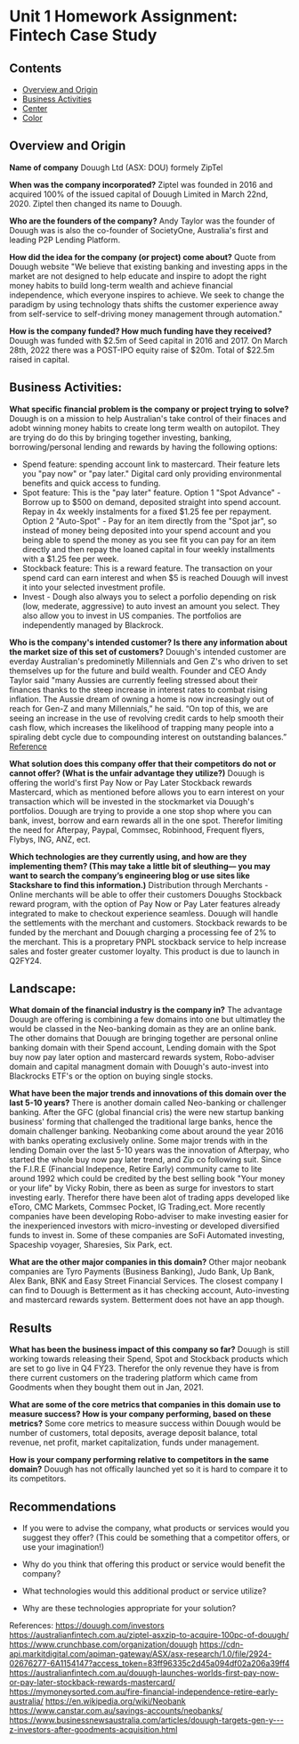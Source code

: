 # Unit 1 Homework Assignment: Fintech Case Study

## Contents
- [Overview and Origin](#overview-and-origin)
- [Business Activities](#business-activities)
- [Center](#center)
- [Color](#color)

## Overview and Origin

**Name of company**
Douugh Ltd (ASX: DOU) formely ZipTel

**When was the company incorporated?** 
Ziptel was founded in 2016 and acquired 100% of the issued capital of Douugh Limited in March 22nd, 2020. Ziptel then changed its name to Douugh. 

**Who are the founders of the company?** 
Andy Taylor was the founder of Douugh was is also the co-founder of SocietyOne, Australia's first and leading P2P Lending Platform. 

**How did the idea for the company (or project) come about?** 
Quote from Douugh website "We believe that existing banking and investing apps in the market are not designed to help educate and inspire to adopt the right money habits to build long-term wealth and achieve financial independence, which everyone inspires to achieve. We seek to change the paradigm by using technology thats shifts the customer experience away from self-service to self-driving money management through automation." 

**How is the company funded? How much funding have they received?**
Douugh was funded with $2.5m of Seed capital in 2016 and 2017. On March 28th, 2022 there was a POST-IPO equity raise of $20m. Total of $22.5m raised in capital. 

## Business Activities:

**What specific financial problem is the company or project trying to solve?**
Douugh is on a mission to help Australian's take control of their finaces and adobt winning money habits to create long term wealth on autopilot. They are trying do do this by bringing together investing, banking, borrowing/personal lending and rewards by having the following options:
* Spend feature: spending account link to mastercard. Their feature lets you "pay now" or "pay later." Digital card only providing environmental benefits and quick access to funding. 
* Spot feature: This is the "pay later" feature. Option 1 "Spot Advance" - Borrow up to $500 on demand, deposited straight into spend account. Repay in 4x weekly instalments for a fixed $1.25 fee per repayment. Option 2 "Auto-Spot" - Pay for an item directly from the "Spot jar", so instead of money being deposited into your spend account and you being able to spend the money as you see fit you can pay for an item directly and then repay the loaned capital in four weekly installments with a $1.25 fee per week. 	
* Stockback feature: This is a reward feature. The transaction on your spend card can earn interest and when $5 is reached Douugh will invest it into your selected investment profile.
* Invest - Dough also always you to select a porfolio depending on risk (low, mederate, aggressive) to auto invest an amount you select. They also allow you to invest in US companies. The portfolios are independently managed by Blackrock. 

**Who is the company's intended customer?  Is there any information about the market size of this set of customers?**
Douugh's intended customer are everday Australian's predominetly Millennials and Gen Z's who driven to set themselves up for the future and build wealth. 
Founder and CEO Andy Taylor said "many Aussies are currently feeling stressed about their finances thanks to the steep increase in interest rates to combat rising inflation. The Aussie dream of owning a home is now increasingly out of reach for Gen-Z and many Millennials,” he said. “On top of this, we are seeing an increase in the use of revolving credit cards to help smooth their cash flow, which increases the likelihood of trapping many people into a spiraling debt cycle due to compounding interest on outstanding balances.” [Reference](https://cdn-api.markitdigital.com/apiman-gateway/ASX/asx-research/1.0/file/2924-02676277-6A1154147?access_token=83ff96335c2d45a094df02a206a39ff4)

**What solution does this company offer that their competitors do not or cannot offer? (What is the unfair advantage they utilize?)**
Douugh is offering the world's first Pay Now or Pay Later Stockback rewards Mastercard, which as mentioned before allows you to earn interest on your transaction which will be invested in the stockmarket via Douugh's portfolios. Douugh are trying to provide a one stop shop where you can bank, invest, borrow and earn rewards all in the one spot. Therefor limiting the need for Afterpay, Paypal, Commsec, Robinhood, Frequent flyers, Flybys, ING, ANZ, ect. 

**Which technologies are they currently using, and how are they implementing them? (This may take a little bit of sleuthing–– you may want to search the company’s engineering blog or use sites like Stackshare to find this information.)**
Distribution through Merchants - Online merchants will be able to offer their customers Douughs Stockback reward program, with the option of Pay Now or Pay Later features already integrated to make to checkout experience seamless. Douugh will handle the settlements with the merchant and customers. Stockback rewards to be funded by the merchant and Douugh charging a processing fee of 2% to the merchant. This is a propretary PNPL stockback service to help increase sales and foster greater customer loyalty. This product is due to launch in Q2FY24. 

## Landscape:

**What domain of the financial industry is the company in?**
The advantage Douugh are offering is combining a few domains into one but ultimatley the would be classed in the Neo-banking domain as they are an online bank. The other domains that Douugh are bringing together are personal online banking domain with their Spend account, Lending domain with the Spot buy now pay later option and mastercard rewards system, Robo-adviser domain and capital managment domain with Douugh's auto-invest into Blackrocks ETF's or the option on buying single stocks.   

**What have been the major trends and innovations of this domain over the last 5-10 years?**
There is another domain called Neo-banking or challenger banking. After the GFC (global financial cris) the were new startup banking business' forming that challenged the traditional large banks, hence the domain challenger banking. Neobanking come about around the year 2016 with banks operating exclusively online. 
Some major trends with in the lending Domain over the last 5-10 years was the innovation of Afterpay, who started the whole buy now pay later trend, and Zip co following suit. Since the F.I.R.E (Financial Indepence, Retire Early) community came to lite around 1992 which could be credited by the best selling book "Your money or your life" by Vicky Robin, there as been as surge for investors to start investing early. Therefor there have been alot of trading apps developed like eToro, CMC Markets, Commsec Pocket, IG Trading,ect. More recently companies have been developing Robo-adviser to make investing easier for the inexperienced investors with micro-investing or developed diversified funds to invest in. Some of these companies are SoFi Automated investing, Spaceship voyager, Sharesies, Six Park, ect. 

**What are the other major companies in this domain?** 
Other major neobank companies are Tyro Payments (Business Banking), Judo Bank, Up Bank, Alex Bank, BNK and Easy Street Financial Services. The closest company I can find to Douugh is Betterment as it has checking account, Auto-investing and mastercard rewards system. Betterment does not have an app though. 

## Results

**What has been the business impact of this company so far?**
Douugh is still working towards releasing their Spend, Spot and Stockback products which are set to go live in Q4 FY23. Therefor the only revenue they have is from there current customers on the tradering platform which came from Goodments when they bought them out in Jan, 2021.

**What are some of the core metrics that companies in this domain use to measure success? How is your company performing, based on these metrics?**
Some core metrics to measure success within Douugh would be number of customers, total deposits, average deposit balance, total revenue, net profit, market capitalization, funds under management.  

**How is your company performing relative to competitors in the same domain?**
Douugh has not offically launched yet so it is hard to compare it to its competitors. 

## Recommendations

* If you were to advise the company, what products or services would you suggest they offer? (This could be something that a competitor offers, or use your imagination!)

* Why do you think that offering this product or service would benefit the company?

* What technologies would this additional product or service utilize?

* Why are these technologies appropriate for your solution?

References:
https://douugh.com/investors
https://australianfintech.com.au/ziptel-asxzip-to-acquire-100pc-of-douugh/
https://www.crunchbase.com/organization/douugh
https://cdn-api.markitdigital.com/apiman-gateway/ASX/asx-research/1.0/file/2924-02676277-6A1154147?access_token=83ff96335c2d45a094df02a206a39ff4
https://australianfintech.com.au/douugh-launches-worlds-first-pay-now-or-pay-later-stockback-rewards-mastercard/
https://mymoneysorted.com.au/fire-financial-independence-retire-early-australia/
https://en.wikipedia.org/wiki/Neobank
https://www.canstar.com.au/savings-accounts/neobanks/
https://www.businessnewsaustralia.com/articles/douugh-targets-gen-y---z-investors-after-goodments-acquisition.html


